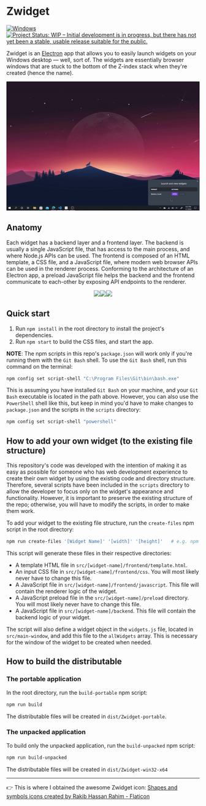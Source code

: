 # Zwidget

[![Windows](https://badgen.net/badge/icon/windows?icon=windows&label)](https://microsoft.com/windows/) [![Project Status: WIP – Initial development is in progress, but there has not yet been a stable, usable release suitable for the public.](https://www.repostatus.org/badges/latest/wip.svg)](https://www.repostatus.org/#wip)

Zwidget is an <a href="https://github.com/electron/electron">Electron</a> app that allows you to easily launch widgets on your Windows desktop — well, sort of. The widgets are essentially browser windows that are stuck to the bottom of the Z-index stack when they're created (hence the name).

<p align="center"><img src="assets/example.gif"></img></p>

## Anatomy

Each widget has a backend layer and a frontend layer. The backend is usually a single JavaScript file, that has access to the main process, and where Node.js APIs can be used. The frontend is composed of an HTML template, a CSS file, and a JavaScript file, where modern web browser APIs can be used in the renderer process. Conforming to the architecture of an Electron app, a preload JavaScript file helps the backend and the frontend communicate to each-other by exposing API endpoints to the renderer.

<p align="center"><img src="https://img.shields.io/badge/Node.js-339933?style=for-the-badge&logo=nodedotjs&logoColor=white"><img src="https://img.shields.io/badge/Electron-2B2E3A?style=for-the-badge&logo=electron&logoColor=9FEAF9"><img src="https://img.shields.io/badge/Tailwind_CSS-38B2AC?style=for-the-badge&logo=tailwind-css&logoColor=white"></p>

## Quick start

1. Run `npm install` in the root directory to install the project's dependencies.
2. Run `npm start` to build the CSS files, and start the app.

**NOTE**: The npm scripts in this repo's `package.json` will work only if you're running them with the `Git Bash` shell. To use the `Git Bash` shell, run this command on the terminal:

```bash
npm config set script-shell "C:\Program Files\Git\bin\bash.exe"
```

This is assuming you have installed `Git Bash` on your machine, and your `Git Bash` executable is located in the path above. However, you can also use the `PowerShell` shell like this, but keep in mind you'd have to make changes to `package.json` and the scripts in the `scripts` directory:

```bash
npm config set script-shell "powershell"
```

## How to add your own widget (to the existing file structure)

This repository's code was developed with the intention of making it as easy as possible for someone who has web development experience to create their own widget by using the existing code and directory structure. Therefore, several scripts have been included in the `scripts` directory to allow the developer to focus only on the widget's appearance and functionality. However, it is important to preserve the existing structure of the repo; otherwise, you will have to modify the scripts, in order to make them work.

To add your widget to the existing file structure, run the `create-files` npm script in the root directory:

```bash
npm run create-files '[Widget Name]' '[width]' '[height]'   # e.g. npm run create-files 'Stock Watch' '400' '200'
```

This script will generate these files in their respective directories:

- A template HTML file in `src/[widget-name]/frontend/template.html`.
- An input CSS file in `src/[widget-name]/frontend/css`. You will most likely never have to change this file.
- A JavaScript file in `src/[widget-name]/frontend/javascript`. This file will contain the renderer logic of the widget.
- A JavaScript preload file in the `src/[widget-name]/preload` directory. You will most likely never have to change this file.
- A JavaScript file in `src/[widget-name]/backend`. This file will contain the backend logic of your widget.

The script will also define a widget object in the `widgets.js` file, located in `src/main-window`, and add this file to the `allWidgets` array. This is necessary for the window of the widget to be created when needed.

## How to build the distributable

### The portable application

In the root directory, run the `build-portable` npm script:

```bash
npm run build
```

The distributable files will be created in `dist/Zwidget-portable`.

### The unpacked application

To build only the unpacked application, run the `build-unpacked` npm script:

```bash
npm run build-unpacked
```

The distributable files will be created in `dist/Zwidget-win32-x64`

---------

:point_right: This is where I obtained the awesome Zwidget icon:  <a href="https://www.flaticon.com/free-icons/shapes-and-symbols">Shapes and symbols icons created by Rakib Hassan Rahim - Flaticon</a>

